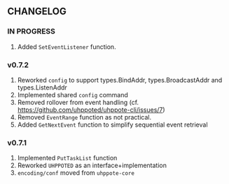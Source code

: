 ## CHANGELOG

### IN PROGRESS

1. Added `SetEventListener` function.

### v0.7.2

1. Reworked `config` to support types.BindAddr, types.BroadcastAddr and types.ListenAddr
2. Implemented shared `config` command
3. Removed rollover from event handling (cf. https://github.com/uhppoted/uhppote-cli/issues/7)
4. Removed `EventRange` function as not practical.
5. Added `GetNextEvent` function to simplify sequential event retrieval

### v0.7.1

1. Implemented `PutTaskList` function
2. Reworked `UHPPOTED` as an interface+implementation
3. `encoding/conf` moved from `uhppote-core`

